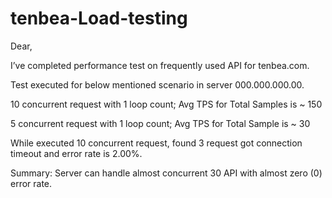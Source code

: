 # tenbea-Load-testing

Dear,

 I’ve completed performance test on frequently used API for tenbea.com.
 
Test executed for below mentioned scenario in server 000.000.000.00.

10 concurrent request with 1 loop count; Avg TPS for Total Samples is ~ 150

5 concurrent request with 1 loop count; Avg TPS for Total Sample is ~ 30

While executed 10 concurrent request, found 3 request got connection timeout and error rate is 2.00%.

Summary: Server can handle almost concurrent 30 API with almost zero (0) error rate.
